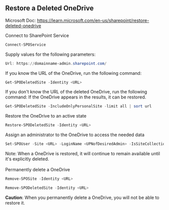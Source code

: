 ## Restore a Deleted OneDrive

Microsoft Doc: https://learn.microsoft.com/en-us/sharepoint/restore-deleted-onedrive


Connect to SharePoint Service
```powershell
Connect-SPOService
```
Supply values for the following parameters:
```powershell
Url: https://domainname-admin.sharepoint.com/
```
If you know the URL of the OneDrive, run the following command:
```powershell
Get-SPODeletedSite -Identity <URL>
```
If you don't know the URL of the deleted OneDrive, run the following command:
If the OneDrive appears in the results, it can be restored.
```powershell
Get-SPODeletedSite -IncludeOnlyPersonalSite -limit all | sort url
```
Restore the OneDrive to an active state
```powershell
Restore-SPODeletedSite -Identity <URL>
```
Assign an administrator to the OneDrive to access the needed data
```powershell
Set-SPOUser -Site <URL> -LoginName <UPNofDesiredAdmin> -IsSiteCollectionAdmin $True
```
Note: When a OneDrive is restored, it will continue to remain available until it's explicitly deleted.
</br>
</br>
Permanently delete a OneDrive
```powershell
Remove-SPOSite -Identity <URL>
```
```powershell
Remove-SPODeletedSite -Identity <URL>
```
**Caution**: When you permanently delete a OneDrive, you will not be able to restore it.
